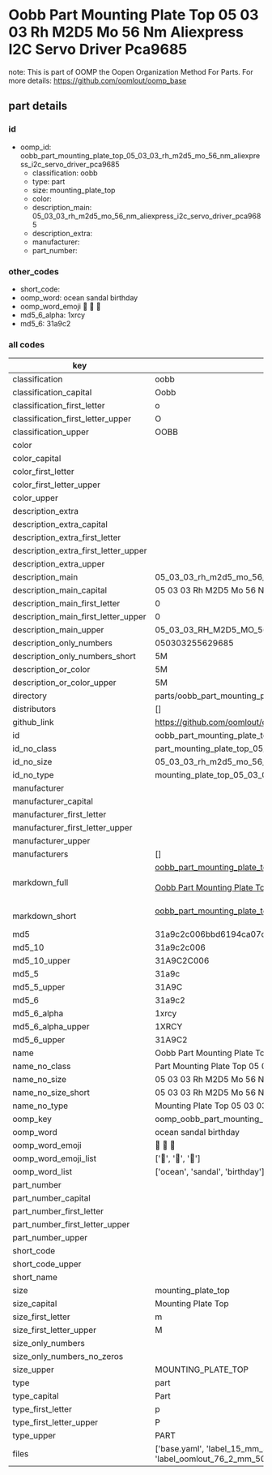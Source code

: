 # Oobb Part Mounting Plate Top 05 03 03 Rh M2D5 Mo 56 Nm Aliexpress I2C Servo Driver Pca9685  

note: This is part of OOMP the Oopen Organization Method For Parts. For more details: https://github.com/oomlout/oomp_base

##  part details





### id
* oomp_id: oobb_part_mounting_plate_top_05_03_03_rh_m2d5_mo_56_nm_aliexpress_i2c_servo_driver_pca9685
  * classification: oobb
  * type: part
  * size: mounting_plate_top
  * color: 
  * description_main: 05_03_03_rh_m2d5_mo_56_nm_aliexpress_i2c_servo_driver_pca9685
  * description_extra: 
  * manufacturer: 
  * part_number: 

### other_codes
* short_code: 
* oomp_word: ocean sandal birthday
* oomp_word_emoji :ocean: :sandal: :birthday:
* md5_6_alpha: 1xrcy
* md5_6: 31a9c2

### all codes 
| key | value |  
| --- | --- |  
| classification | oobb |  
| classification_capital | Oobb |  
| classification_first_letter | o |  
| classification_first_letter_upper | O |  
| classification_upper | OOBB |  
| color |  |  
| color_capital |  |  
| color_first_letter |  |  
| color_first_letter_upper |  |  
| color_upper |  |  
| description_extra |  |  
| description_extra_capital |  |  
| description_extra_first_letter |  |  
| description_extra_first_letter_upper |  |  
| description_extra_upper |  |  
| description_main | 05_03_03_rh_m2d5_mo_56_nm_aliexpress_i2c_servo_driver_pca9685 |  
| description_main_capital | 05 03 03 Rh M2D5 Mo 56 Nm Aliexpress I2C Servo Driver Pca9685 |  
| description_main_first_letter | 0 |  
| description_main_first_letter_upper | 0 |  
| description_main_upper | 05_03_03_RH_M2D5_MO_56_NM_ALIEXPRESS_I2C_SERVO_DRIVER_PCA9685 |  
| description_only_numbers | 050303255629685 |  
| description_only_numbers_short | 5M |  
| description_or_color | 5M |  
| description_or_color_upper | 5M |  
| directory | parts/oobb_part_mounting_plate_top_05_03_03_rh_m2d5_mo_56_nm_aliexpress_i2c_servo_driver_pca9685 |  
| distributors | [] |  
| github_link | https://github.com/oomlout/oomlout_oomp_part_src/tree/main/parts/oobb_part_mounting_plate_top_05_03_03_rh_m2d5_mo_56_nm_aliexpress_i2c_servo_driver_pca9685/working |  
| id | oobb_part_mounting_plate_top_05_03_03_rh_m2d5_mo_56_nm_aliexpress_i2c_servo_driver_pca9685 |  
| id_no_class | part_mounting_plate_top_05_03_03_rh_m2d5_mo_56_nm_aliexpress_i2c_servo_driver_pca9685 |  
| id_no_size | 05_03_03_rh_m2d5_mo_56_nm_aliexpress_i2c_servo_driver_pca9685 |  
| id_no_type | mounting_plate_top_05_03_03_rh_m2d5_mo_56_nm_aliexpress_i2c_servo_driver_pca9685 |  
| manufacturer |  |  
| manufacturer_capital |  |  
| manufacturer_first_letter |  |  
| manufacturer_first_letter_upper |  |  
| manufacturer_upper |  |  
| manufacturers | [] |  
| markdown_full | [oobb_part_mounting_plate_top_05_03_03_rh_m2d5_mo_56_nm_aliexpress_i2c_servo_driver_pca9685](https://github.com/oomlout/oomlout_oomp_part_src/tree/main/parts/oobb_part_mounting_plate_top_05_03_03_rh_m2d5_mo_56_nm_aliexpress_i2c_servo_driver_pca9685/working)<br>[](https://github.com/oomlout/oomlout_oomp_part_src/tree/main/parts/oobb_part_mounting_plate_top_05_03_03_rh_m2d5_mo_56_nm_aliexpress_i2c_servo_driver_pca9685/working)<br>[Oobb Part Mounting Plate Top 05 03 03 Rh M2D5 Mo 56 Nm Aliexpress I2C Servo Driver Pca9685](https://github.com/oomlout/oomlout_oomp_part_src/tree/main/parts/oobb_part_mounting_plate_top_05_03_03_rh_m2d5_mo_56_nm_aliexpress_i2c_servo_driver_pca9685/working)<br><br> |  
| markdown_short | [oobb_part_mounting_plate_top_05_03_03_rh_m2d5_mo_56_nm_aliexpress_i2c_servo_driver_pca9685](https://github.com/oomlout/oomlout_oomp_part_src/tree/main/parts/oobb_part_mounting_plate_top_05_03_03_rh_m2d5_mo_56_nm_aliexpress_i2c_servo_driver_pca9685/working)<br><br> |  
| md5 | 31a9c2c006bbd6194ca07ccb203388eb |  
| md5_10 | 31a9c2c006 |  
| md5_10_upper | 31A9C2C006 |  
| md5_5 | 31a9c |  
| md5_5_upper | 31A9C |  
| md5_6 | 31a9c2 |  
| md5_6_alpha | 1xrcy |  
| md5_6_alpha_upper | 1XRCY |  
| md5_6_upper | 31A9C2 |  
| name | Oobb Part Mounting Plate Top 05 03 03 Rh M2D5 Mo 56 Nm Aliexpress I2C Servo Driver Pca9685 |  
| name_no_class | Part Mounting Plate Top 05 03 03 Rh M2D5 Mo 56 Nm Aliexpress I2C Servo Driver Pca9685 |  
| name_no_size | 05 03 03 Rh M2D5 Mo 56 Nm Aliexpress I2C Servo Driver Pca9685 |  
| name_no_size_short | 05 03 03 Rh M2D5 Mo 56 Nm Aliexpress I2C Servo Driver Pca9685 |  
| name_no_type | Mounting Plate Top 05 03 03 Rh M2D5 Mo 56 Nm Aliexpress I2C Servo Driver Pca9685 |  
| oomp_key | oomp_oobb_part_mounting_plate_top_05_03_03_rh_m2d5_mo_56_nm_aliexpress_i2c_servo_driver_pca9685 |  
| oomp_word | ocean sandal birthday |  
| oomp_word_emoji | :ocean: :sandal: :birthday: |  
| oomp_word_emoji_list | [':ocean:', ':sandal:', ':birthday:'] |  
| oomp_word_list | ['ocean', 'sandal', 'birthday'] |  
| part_number |  |  
| part_number_capital |  |  
| part_number_first_letter |  |  
| part_number_first_letter_upper |  |  
| part_number_upper |  |  
| short_code |  |  
| short_code_upper |  |  
| short_name |  |  
| size | mounting_plate_top |  
| size_capital | Mounting Plate Top |  
| size_first_letter | m |  
| size_first_letter_upper | M |  
| size_only_numbers |  |  
| size_only_numbers_no_zeros |  |  
| size_upper | MOUNTING_PLATE_TOP |  
| type | part |  
| type_capital | Part |  
| type_first_letter | p |  
| type_first_letter_upper | P |  
| type_upper | PART |  
| files | ['base.yaml', 'label_15_mm_30_mm.pdf', 'label_15_mm_30_mm.svg', 'label_76_2_mm_50_8_mm.pdf', 'label_76_2_mm_50_8_mm.svg', 'label_oomlout_76_2_mm_50_8_mm.pdf', 'label_oomlout_76_2_mm_50_8_mm.svg', 'readme.md', 'working.json', 'working.yaml'] |  
